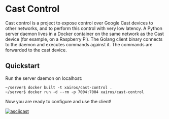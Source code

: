 # Cast Control

Cast control is a project to expose control over Google Cast devices to other networks, and to perform this control with very low latency.
A Python server daemon lives in a Docker container on the same network as the Cast device (for example, on a Raspberry Pi). 
The Golang client binary connects to the daemon and executes commands against it. The commands are forwarded to the cast device.

## Quickstart

Run the server daemon on localhost:
```
~/server$ docker built -t xairos/cast-control .
~/server$ docker run -d --rm -p 7004:7004 xairos/cast-control
```

Now you are ready to configure and use the client!

[![asciicast](https://asciinema.org/a/ZLdZEVABaGUzbL0oR0POiROEu.svg)](https://asciinema.org/a/ZLdZEVABaGUzbL0oR0POiROEu)
